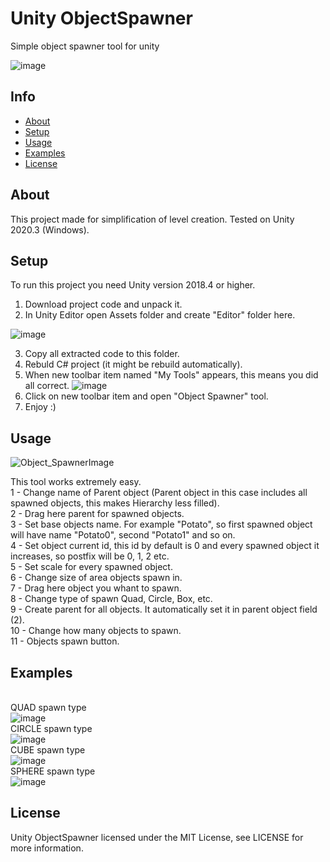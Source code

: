 # Unity ObjectSpawner
Simple object spawner tool for unity

![image](https://user-images.githubusercontent.com/73479696/165824474-42bc6d21-9142-4182-8928-dc9cd2f582e0.png)
## Info
* [About](#about)
* [Setup](#setup)
* [Usage](#usage)
* [Examples](#examples)
* [License](#license)

## About
This project made for simplification of level creation.
Tested on Unity 2020.3 (Windows).

## Setup
To run this project you need Unity version 2018.4 or higher.
1. Download project code and unpack it.
2. In Unity Editor open Assets folder and create "Editor" folder here.

![image](https://user-images.githubusercontent.com/73479696/165829852-c739bfa2-9253-44ae-8335-612b62ae2640.png)

3. Copy all extracted code to this folder.
4. Rebuld C# project (it might be rebuild automatically).
5. When new toolbar item named "My Tools" appears, this means you did all correct.
![image](https://user-images.githubusercontent.com/73479696/165829309-07cc1827-0344-4a57-b03a-0d3d18bb32b7.png)
6. Click on new toolbar item and open "Object Spawner" tool.
7. Enjoy :)

## Usage
![Object_SpawnerImage](https://user-images.githubusercontent.com/73479696/165831260-7f9990ad-1dbd-4809-84f1-6bd95a66f60c.jpg)

This tool works extremely easy.  <br />
1 - Change name of Parent object (Parent object in this case includes all spawned objects, this makes Hierarchy less filled). <br />
2 - Drag here parent for spawned objects.  <br />
3 - Set base objects name. For example "Potato", so first spawned object will have name "Potato0", second "Potato1" and so on. <br />
4 - Set object current id, this id by default is 0 and every spawned object it increases, so postfix will be 0, 1, 2 etc. <br />
5 - Set scale for every spawned object.  <br />
6 - Change size of area objects spawn in. <br />
7 - Drag here object you whant to spawn. <br />
8 - Change type of spawn Quad, Circle, Box, etc.  <br />
9 - Create parent for all objects. It automatically set it in parent object field (2). <br />
10 - Change how many objects to spawn. <br />
11 - Objects spawn button. <br />
## Examples 
<br /> QUAD spawn type <br />
![image](https://user-images.githubusercontent.com/73479696/165950291-ba45a6bc-2d15-49dd-a735-3233ae30126e.png)
<br /> CIRCLE spawn type <br />
![image](https://user-images.githubusercontent.com/73479696/165951762-fa166aa6-5c9f-4adb-b58f-b8dfbf662149.png)
<br /> CUBE spawn type <br />
![image](https://user-images.githubusercontent.com/73479696/165951845-717f84c7-9264-496e-934f-03c404e13f50.png)
<br /> SPHERE spawn type <br />
![image](https://user-images.githubusercontent.com/73479696/165951949-b823cc2a-b798-4d40-b147-31d7f9016aa4.png)
## License
Unity ObjectSpawner licensed under the MIT License, see LICENSE for more information.


